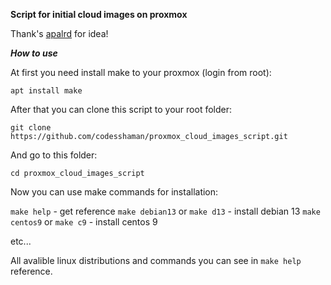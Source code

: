 **Script for initial cloud images on proxmox**

Thank's [apalrd](https://www.apalrd.net/posts/2023/pve_cloud/ "pve cloud script") for idea!

***How to use***

At first you need install make to your proxmox (login from root):

``apt install make``

After that you can clone this script to your root folder:

``git clone https://github.com/codesshaman/proxmox_cloud_images_script.git``

And go to this folder:

``cd proxmox_cloud_images_script``

Now you can use make commands for installation:

``make help`` - get reference
``make debian13`` or ``make d13`` - install debian 13
``make centos9`` or ``make c9`` - install centos 9

etc...

All avalible linux distributions and commands you can see in ``make help`` reference.